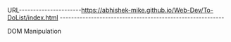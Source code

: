 URL----------------------https://abhishek-mike.github.io/Web-Dev/To-DoList/index.html ----------------------------------------------------------

DOM Manipulation

